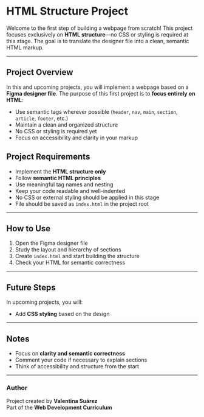 # HTML Structure Project

Welcome to the first step of building a webpage from scratch! This project focuses exclusively on **HTML structure**—no CSS or styling is required at this stage. The goal is to translate the designer file into a clean, semantic HTML markup.

---

## Project Overview

In this and upcoming projects, you will implement a webpage based on a **Figma designer file**. The purpose of this first project is to **focus entirely on HTML**:

- Use semantic tags wherever possible (`header`, `nav`, `main`, `section`, `article`, `footer`, etc.)
- Maintain a clean and organized structure
- No CSS or styling is required yet
- Focus on accessibility and clarity in your markup

## Project Requirements

- Implement the **HTML structure only**
- Follow **semantic HTML principles**
- Use meaningful tag names and nesting
- Keep your code readable and well-indented
- No CSS or external styling should be applied in this stage
- File should be saved as `index.html` in the project root

---

## How to Use

1. Open the Figma designer file
2. Study the layout and hierarchy of sections
3. Create `index.html` and start building the structure
4. Check your HTML for semantic correctness

---

## Future Steps

In upcoming projects, you will:

- Add **CSS styling** based on the design

---

## Notes

- Focus on **clarity and semantic correctness**
- Comment your code if necessary to explain sections
- Think of accessibility and structure from the start

---

### Author

Project created by **Valentina Suárez**  
Part of the **Web Development Curriculum**

